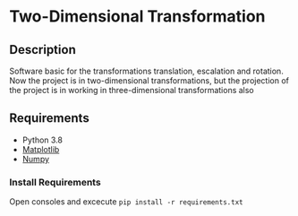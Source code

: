 # __Two-Dimensional Transformation__
## __Description__
Software basic for the transformations translation, escalation and rotation. Now the project is in two-dimensional transformations, but the projection of the project is in working in three-dimensional transformations also

## __Requirements__
- Python 3.8
- [Matplotlib](https://matplotlib.org/)
- [Numpy](https://numpy.org/)

### __Install Requirements__
Open consoles and excecute `pip install -r requirements.txt`
